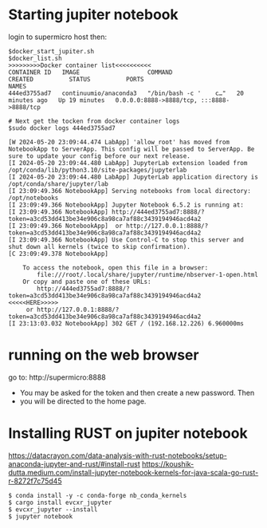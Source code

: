 # Starting jupiter notebook

login to supermicro host then:
```
$docker_start_jupiter.sh
$docker_list.sh
>>>>>>>>>Docker container list<<<<<<<<<<
CONTAINER ID   IMAGE                   COMMAND                  CREATED          STATUS          PORTS                                                                                      NAMES
444ed3755ad7   continuumio/anaconda3   "/bin/bash -c '    c…"   20 minutes ago   Up 19 minutes   0.0.0.0:8888->8888/tcp, :::8888->8888/tcp

# Next get the tocken from docker container logs 
$sudo docker logs 444ed3755ad7

[W 2024-05-20 23:09:44.474 LabApp] 'allow_root' has moved from NotebookApp to ServerApp. This config will be passed to ServerApp. Be sure to update your config before our next release.
[I 2024-05-20 23:09:44.480 LabApp] JupyterLab extension loaded from /opt/conda/lib/python3.10/site-packages/jupyterlab
[I 2024-05-20 23:09:44.480 LabApp] JupyterLab application directory is /opt/conda/share/jupyter/lab
[I 23:09:49.366 NotebookApp] Serving notebooks from local directory: /opt/notebooks
[I 23:09:49.366 NotebookApp] Jupyter Notebook 6.5.2 is running at:
[I 23:09:49.366 NotebookApp] http://444ed3755ad7:8888/?token=a3cd53dd413be34e906c8a98ca7af88c3439194946acd4a2
[I 23:09:49.366 NotebookApp]  or http://127.0.0.1:8888/?token=a3cd53dd413be34e906c8a98ca7af88c3439194946acd4a2
[I 23:09:49.366 NotebookApp] Use Control-C to stop this server and shut down all kernels (twice to skip confirmation).
[C 23:09:49.378 NotebookApp]

    To access the notebook, open this file in a browser:
        file:///root/.local/share/jupyter/runtime/nbserver-1-open.html
    Or copy and paste one of these URLs:
        http://444ed3755ad7:8888/?token=a3cd53dd413be34e906c8a98ca7af88c3439194946acd4a2    <<<<<HERE>>>>>
     or http://127.0.0.1:8888/?token=a3cd53dd413be34e906c8a98ca7af88c3439194946acd4a2
[I 23:13:03.032 NotebookApp] 302 GET / (192.168.12.226) 6.960000ms
```

# running on the web browser
 go to: http://supermicro:8888
- You may be asked for the token and then create a new password. Then
- you will be directed to the home page.

# Installing RUST on jupiter notebook 

https://datacrayon.com/data-analysis-with-rust-notebooks/setup-anaconda-jupyter-and-rust/#install-rust
https://koushik-dutta.medium.com/install-jupyter-notebook-kernels-for-java-scala-go-rust-r-8272f7c75d45

```
$ conda install -y -c conda-forge nb_conda_kernels
$ cargo install evcxr_jupyter
$ evcxr_jupyter --install
$ jupyter notebook
```

